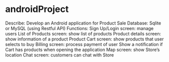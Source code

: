 # androidProject

Describe: Develop an Android application for Product Sale
Database: Sqlite or MySQL (using Restful API)
Functions:
Sign Up/Login screen: manage users
List of Products screen: show list of products
Product details screen: show information of a product
Product Cart screen: show products that user selects to buy
Billing screen: process payment of user
Show a notification if Cart has products when opening the application
Map screen: show Store’s location
Chat screen: customers can chat with Store